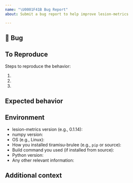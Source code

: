 ```yaml
---
name: "\U0001F41B Bug Report"
about: Submit a bug report to help improve lesion-metrics

---
```


## 🐛 Bug

<!-- A clear and concise description of what the bug is. -->

## To Reproduce

Steps to reproduce the behavior:

1.
2.
3.

<!-- If you have a code sample, error messages, stack traces, please provide it here as well -->

## Expected behavior

<!-- A clear and concise description of what you expected to happen. -->

## Environment

 - lesion-metrics version (e.g., 0.1.14):
 - numpy version:
 - OS (e.g., Linux):
 - How you installed tiramisu-brulee (e.g., `pip` or source):
 - Build command you used (if installed from source):
 - Python version:
 - Any other relevant information:

## Additional context

<!-- Add any other context about the problem here. -->
